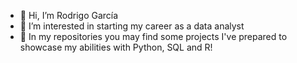 - 👋 Hi, I’m Rodrigo García
- 👀 I’m interested in starting my career as a data analyst
- 🌱 In my repositories you may find some projects I've prepared to showcase my abilities with Python, SQL and R!

<!---
rgo444/rgo444 is a ✨ special ✨ repository because its `README.md` (this file) appears on your GitHub profile.
You can click the Preview link to take a look at your changes.
--->

